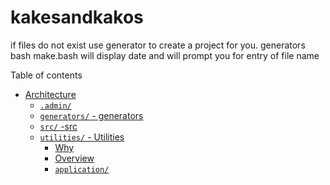 # kakesandkakos

if files do not exist use generator to create a project for you.
generators
bash make.bash
will display date and will prompt you for entry of file name


Table of contents
- [Architecture](#architecture)
  - [`.admin/`](#admin) 
  - [`generators/` - generators](#android---android-required-files)
  - [`src/` -src](#ios---ios-required-files)
  - [`utilities/` - Utilities](#lib---flutter-application)
    - [Why](#why)
    - [Overview](#overview)
    - [`application/`](#application)
